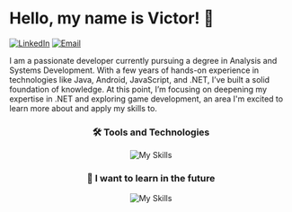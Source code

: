 # Hello, my name is Victor! 👋

[![LinkedIn](https://img.shields.io/badge/LinkedIn-%230077B5.svg?style=for-the-badge&logo=linkedin&logoColor=white)](https://www.linkedin.com/in/vbmaciel/)
[![Email](https://img.shields.io/badge/Email-%230077B5.svg?style=for-the-badge&logo=maildotru&logoColor=white)](mailto:vbastosmaciel@outlook.com.br)

I am a passionate developer currently pursuing a degree in Analysis and Systems Development. With a few years of hands-on experience in technologies like Java, Android, JavaScript, and .NET, I’ve built a solid foundation of knowledge. At this point, I’m focusing on deepening my expertise in .NET and exploring game development, an area I'm excited to learn more about and apply my skills to.

<div align="center">
  <h3>🛠️ Tools and Technologies</h3>

  ![My Skills](https://go-skill-icons.vercel.app/api/icons?i=git,cs,dotnet,ts,react,angular,mongodb,sqlserver)
</div>

<div align="center">
  <h3>👀 I want to learn in the future</h3>

  ![My Skills](https://go-skill-icons.vercel.app/api/icons?i=flutter,unity,godot)
</div>



